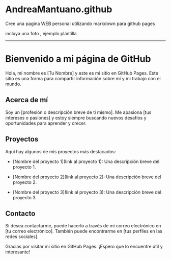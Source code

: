 # AndreaMantuano.github

Cree una pagina WEB personal utilizando markdown  para github pages 

incluya una foto , ejemplo plantilla

-------

# Bienvenido a mi página de GitHub


Hola, mi nombre es [Tu Nombre] y este es mi sitio en GitHub Pages. Este sitio es una forma para compartir información sobre mí y mi trabajo con el mundo.


## Acerca de mí


Soy un [profesión o descripción breve de ti mismo]. Me apasiona [tus intereses o pasiones] y estoy siempre buscando nuevos desafíos y oportunidades para aprender y crecer.


## Proyectos


Aquí hay algunos de mis proyectos más destacados:


- [Nombre del proyecto 1](link al proyecto 1): Una descripción breve del proyecto 1.

- [Nombre del proyecto 2](link al proyecto 2): Una descripción breve del proyecto 2.

- [Nombre del proyecto 3](link al proyecto 3): Una descripción breve del proyecto 3.


## Contacto


Si desea contactarme, puede hacerlo a través de mi correo electrónico en [tu correo electrónico]. También puede encontrarme en [tus perfiles en las redes sociales].


Gracias por visitar mi sitio en GitHub Pages. ¡Espero que lo encuentre útil y interesante!
